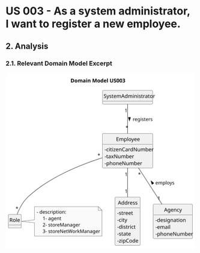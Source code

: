 # US 003 - As a system administrator, I want to register a new employee.

## 2. Analysis

### 2.1. Relevant Domain Model Excerpt 

![Domain Model](svg/us003-domain-model.svg)